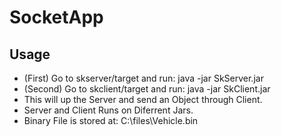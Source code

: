 # SocketApp
## Usage
- (First)  Go to skserver/target and run: java -jar SkServer.jar 
- (Second) Go to skclient/target and run: java -jar SkClient.jar 
- This will up the Server and send an Object through Client.
- Server and Client Runs on Diferrent Jars.
- Binary File is stored at: C:\files\Vehicle.bin


